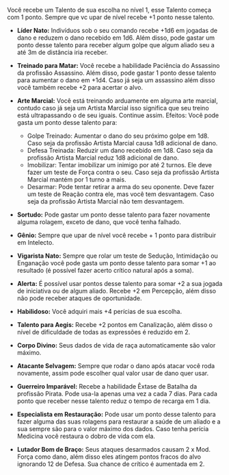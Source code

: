 Você recebe um Talento de sua escolha no nível 1, esse Talento começa com 1 ponto. Sempre que vc upar de nível recebe +1 ponto nesse talento.

- **Líder Nato:** Indivíduos sob o seu comando recebe +1d6 em jogadas de dano e reduzem o dano recebido em 1d6. Além disso, pode gastar um ponto desse talento para receber algum golpe que algum aliado seu a até 3m de distância iria receber.
	
- **Treinado para Matar:** Você recebe a habilidade Paciência do Assassino da profissão Assassino. Além disso, pode gastar 1 ponto desse talento para aumentar o dano em +1d4. Caso já seja um assassino além disso você também recebe +2 para acertar o alvo.
	
- **Arte Marcial:** Você está treinando arduamente em alguma arte marcial, contudo caso já seja um Artista Marcial isso significa que seu treino está ultrapassando o de seu iguais. Continue assim. Efeitos: Você pode gasta um ponto desse talento para:
	- Golpe Treinado: Aumentar o dano do seu próximo golpe em 1d8. Caso seja da profissão Artista Marcial causa 1d8 adicional de dano.
	- Defesa Treinada: Reduzir um dano recebido em 1d8. Caso seja da profissão Artista Marcial reduz 1d8 adicional de dano.
	- Imobilizar: Tentar imobilizar um inimigo por até 2 turnos. Ele deve fazer um teste de Força contra o seu. Caso seja da profissão Artista Marcial mantém por 1 turno a mais.
	- Desarmar: Pode tentar retirar a arma do seu oponente. Deve fazer um teste de Reação contra ele, mas você tem desvantagem. Caso seja da profissão Artista Marcial não tem desvantagem.
	
- **Sortudo:** Pode gastar um ponto desse talento para fazer novamente alguma rolagem, exceto de dano, que você tenha falhado.
	
- **Gênio:** Sempre que upar de nível você recebe + 1 ponto para distribuir em Intelecto.
	
- **Vigarista Nato:** Sempre que rolar um teste de Sedução, Intimidação ou Enganação você pode gasta um ponto desse talento para somar +1 ao resultado (é possível fazer acerto crítico natural após a soma).
	
- **Alerta:** É possível usar pontos desse talento para somar +2 a sua jogada de iniciativa ou de algum aliado. Recebe +2 em Percepção, além disso não pode receber ataques de oportunidade.
	
- **Habilidoso:** Você adquiri mais +4 perícias de sua escolha.
	
- **Talento para Aegis:** Recebe +2 pontos em Canalização, além disso o nível de dificuldade de todas as expressões é reduzido em 2.
	
- **Corpo Divino:** Seus dados de vida de raça automaticamente são valor máximo.
	
- **Atacante Selvagem:** Sempre que rodar o dano após atacar você roda novamente, assim pode escolher qual valor usar de dano quer usar.
	
- **Guerreiro Imparável:** Recebe a habilidade Êxtase de Batalha da profissão Pirata. Pode usa-la apenas uma vez a cada 7 dias. Para cada ponto que receber nesse talento reduz o tempo de recarga em 1 dia.
	
- **Especialista em Restauração:** Pode usar um ponto desse talento para fazer alguma das suas rolagens para restaurar a saúde de um aliado e a sua sempre são para o valor máximo dos dados. Caso tenha perícia Medicina você restaura o dobro de vida com ela.
	
- **Lutador Bom de Braço:** Seus ataques desarmados causam 2 x Mod. Força como dano, além disso eles atingem pontos fracos do alvo ignorando 12 de Defesa. Sua chance de crítico é aumentada em 2.